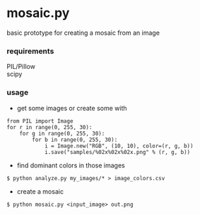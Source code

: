 # mosaic.py
basic prototype for creating a mosaic from an image

### requirements
PIL/Pillow  
scipy

### usage
* get some images or create some with
```
from PIL import Image
for r in range(0, 255, 30):
	for g in range(0, 255, 30):
		for b in range(0, 255, 30):
			i = Image.new("RGB", (10, 10), color=(r, g, b))
			i.save("samples/%02x%02x%02x.png" % (r, g, b))
```
* find dominant colors in those images
```
$ python analyze.py my_images/* > image_colors.csv
```
* create a mosaic
```
$ python mosaic.py <input_image> out.png
```
